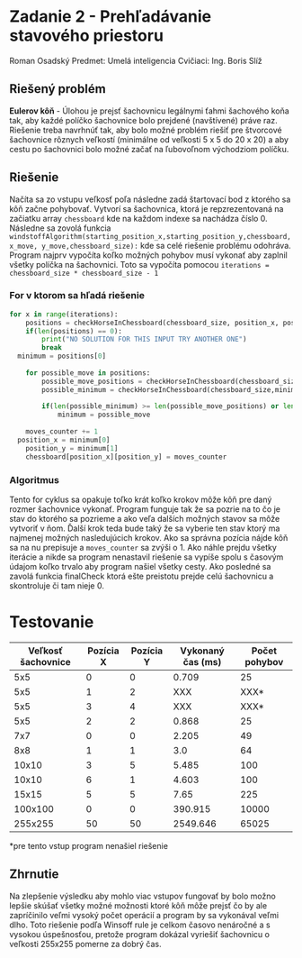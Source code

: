 
#  Zadanie 2 - Prehľadávanie stavového priestoru  
Roman Osadský
Predmet: Umelá inteligencia 
Cvičiaci: Ing. Boris Slíž

## Riešený problém

**Eulerov kôň** - Úlohou je prejsť šachovnicu legálnymi ťahmi šachového koňa tak, aby každé políčko šachovnice bolo prejdené (navštívené) práve raz. Riešenie treba navrhnúť tak, aby bolo možné problém riešiť pre štvorcové šachovnice rôznych veľkostí (minimálne od veľkosti 5 x 5 do 20 x 20) a aby cestu po šachovnici bolo možné začať na ľubovoľnom východziom políčku.

## Riešenie 

Načíta sa zo vstupu veľkosť poľa následne zadá štartovací bod z ktorého sa kôň začne pohybovať. Vytvorí sa šachovnica, ktorá je repzrezentovaná na začiatku array `chessboard` kde na každom indexe sa nachádza číslo 0. 
Následne sa zovolá funkcia `windstoffAlgorithm(starting_position_x,starting_position_y,chessboard,x_move, y_move,chessboard_size):` kde sa celé riešenie problému odohráva. Program najprv vypočíta koľko možných pohybov musí vykonať aby zaplnil všetky políčka na šachovnici. Toto sa vypočíta pomocou `iterations = chessboard_size * chessboard_size - 1`


### For  v ktorom sa hľadá riešenie 

```python
for x in range(iterations):  
    positions = checkHorseInChessboard(chessboard_size, position_x, position_y, x_move, y_move, chessboard)  
    if(len(positions) == 0):  
        print("NO SOLUTION FOR THIS INPUT TRY ANOTHER ONE")  
        break  
  minimum = positions[0]  
  
    for possible_move in positions:  
        possible_move_positions = checkHorseInChessboard(chessboard_size,possible_move[0],possible_move[1],x_move,y_move,chessboard)  
        possible_minimum = checkHorseInChessboard(chessboard_size,minimum[0],minimum[1],x_move,y_move,chessboard)  
  
        if(len(possible_minimum) >= len(possible_move_positions) or len(minimum) == 0):  
            minimum = possible_move  
  
    moves_counter += 1  
  position_x = minimum[0]  
    position_y = minimum[1]  
    chessboard[position_x][position_y] = moves_counter
```

### Algoritmus 
Tento for cyklus sa opakuje toľko krát koľko krokov môže kôň pre daný rozmer šachovnice vykonať.
Program funguje tak že sa pozrie na to čo je stav do ktorého sa pozrieme a ako veľa dalších možných
stavov sa môže vytvoriť v ňom. Ďalší krok teda bude taký že sa vyberie ten stav ktorý ma najmenej možných
nasledujúcich krokov. Ako sa správna pozícia nájde kôň sa na nu prepisuje a `moves_counter` sa zvýši o 1.
Ako náhle prejdu všetky iterácie a nikde sa program nenastavil riešenie sa vypíše spolu s časovým údajom koľko trvalo
aby program našiel všetky cesty. Ako posledné sa zavolá funkcia finalCheck ktorá ešte preistotu prejde celú šachovnicu
a skontroluje či tam nieje 0. 

# Testovanie
|Veľkosť šachovnice  | Pozícia X | Pozícia Y | Vykonaný čas (ms)  | Počet pohybov|
|--|--|--|--|--|
| 5x5 | 0 | 0 | 0.709 | 25 |
|5x5|1|2|XXX|XXX*|
|5x5|3|4|XXX|XXX*|
|5x5|2|2|0.868|25||
|7x7|0|0|2.205|49|
|8x8|1|1|3.0|64|
|10x10|3|5|5.485|100|
|10x10|6|1|4.603|100|
|15x15|5|5|7.65|225|
|100x100|0|0|390.915|10000|
|255x255|50|50|2549.646|65025

*pre tento vstup program nenašiel riešenie 

## Zhrnutie

Na zlepšenie výsledku aby mohlo viac vstupov fungovať by bolo možno lepšie skúšať všetky možné možnosti ktoré 
kôň môže prejsť čo by ale zapríčinilo veľmi vysoký počet operácií a program by sa vykonával veľmi dlho.
Toto riešenie podľa Winsoff rule je celkom časovo nenáročné a s vysokou úspešnosťou, pretože program dokázal vyriešiť
šachovnicu o veľkosti 255x255 pomerne za dobrý čas. 